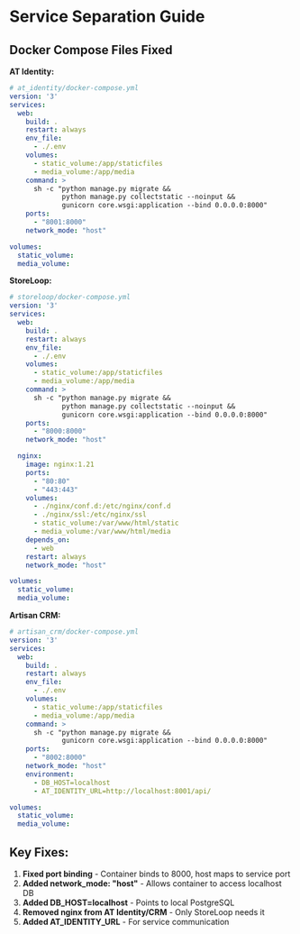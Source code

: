 # Service Separation Guide

## Docker Compose Files Fixed

**AT Identity:**
```yaml
# at_identity/docker-compose.yml
version: '3'
services:
  web:
    build: .
    restart: always
    env_file:
      - ./.env
    volumes:
      - static_volume:/app/staticfiles
      - media_volume:/app/media
    command: >
      sh -c "python manage.py migrate &&
             python manage.py collectstatic --noinput &&
             gunicorn core.wsgi:application --bind 0.0.0.0:8000"
    ports:
      - "8001:8000"
    network_mode: "host"

volumes:
  static_volume:
  media_volume:
```

**StoreLoop:**
```yaml
# storeloop/docker-compose.yml
version: '3'
services:
  web:
    build: .
    restart: always
    env_file:
      - ./.env
    volumes:
      - static_volume:/app/staticfiles
      - media_volume:/app/media
    command: >
      sh -c "python manage.py migrate &&
             python manage.py collectstatic --noinput &&
             gunicorn core.wsgi:application --bind 0.0.0.0:8000"
    ports:
      - "8000:8000"
    network_mode: "host"

  nginx:
    image: nginx:1.21
    ports:
      - "80:80"
      - "443:443"
    volumes:
      - ./nginx/conf.d:/etc/nginx/conf.d
      - ./nginx/ssl:/etc/nginx/ssl
      - static_volume:/var/www/html/static
      - media_volume:/var/www/html/media
    depends_on:
      - web
    restart: always
    network_mode: "host"

volumes:
  static_volume:
  media_volume:
```

**Artisan CRM:**
```yaml
# artisan_crm/docker-compose.yml
version: '3'
services:
  web:
    build: .
    restart: always
    env_file:
      - ./.env
    volumes:
      - static_volume:/app/staticfiles
      - media_volume:/app/media
    command: >
      sh -c "python manage.py migrate &&
             gunicorn core.wsgi:application --bind 0.0.0.0:8000"
    ports:
      - "8002:8000"
    network_mode: "host"
    environment:
      - DB_HOST=localhost
      - AT_IDENTITY_URL=http://localhost:8001/api/

volumes:
  static_volume:
  media_volume:
```

## Key Fixes:
1. **Fixed port binding** - Container binds to 8000, host maps to service port
2. **Added network_mode: "host"** - Allows container to access localhost DB
3. **Added DB_HOST=localhost** - Points to local PostgreSQL
4. **Removed nginx from AT Identity/CRM** - Only StoreLoop needs it
5. **Added AT_IDENTITY_URL** - For service communication